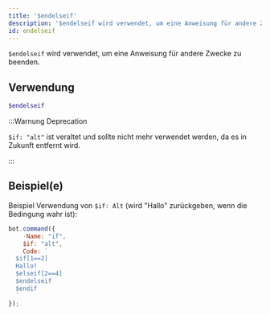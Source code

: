 ```yaml
---
title: '$endelseif'
description: '$endelseif wird verwendet, um eine Anweisung für andere Zwecke zu beenden.'
id: endelseif
---
```


`$endelseif` wird verwendet, um eine Anweisung für andere Zwecke zu beenden.

## Verwendung

```php
$endelseif
```

:::Warnung Deprecation


`$if: "alt"` ist veraltet und sollte nicht mehr verwendet werden, da es in Zukunft entfernt wird.

:::


## Beispiel(e)

Beispiel Verwendung von `$if: Alt` (wird "Hallo" zurückgeben, wenn die Bedingung wahr ist):

```javascript
bot.command({
    -Name: "if",
    $if: "alt",
    Code: `
  $if[1==2]
  Hallo!
  $elseif[2==4]
  $endelseif
  $endif
  `
});
```